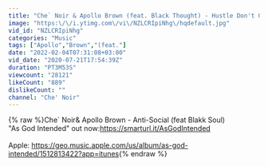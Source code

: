```yaml
---
title: "Che` Noir & Apollo Brown (feat. Black Thought) - Hustle Don't Give [Lyric Video]"
image: "https:\/\/i.ytimg.com\/vi\/NZLCRIpiNhg\/hqdefault.jpg"
vid_id: "NZLCRIpiNhg"
categories: "Music"
tags: ["Apollo","Brown","(feat."]
date: "2022-02-04T07:31:08+03:00"
vid_date: "2020-07-21T17:54:39Z"
duration: "PT3M53S"
viewcount: "28121"
likeCount: "889"
dislikeCount: ""
channel: "Che' Noir"
---
```

{% raw %}Che` Noir&amp; Apollo Brown - Anti-Social (feat Blakk Soul) <br />&quot;As God Intended&quot; out now:<a rel="nofollow" target="blank" href="https://smarturl.it/AsGodIntended">https://smarturl.it/AsGodIntended</a><br /><br />Apple: <a rel="nofollow" target="blank" href="https://geo.music.apple.com/us/album/as-god-intended/1512813422?app=itunes">https://geo.music.apple.com/us/album/as-god-intended/1512813422?app=itunes</a>{% endraw %}

